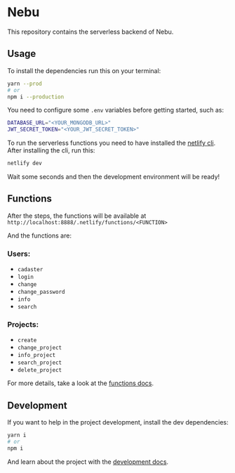 # Nebu

This repository contains the serverless backend of Nebu.

## Usage

To install the dependencies run this on your terminal:

```bash
yarn --prod
# or
npm i --production
```

You need to configure some `.env` variables before getting started, such as:

```bash
DATABASE_URL="<YOUR_MONGODB_URL>"
JWT_SECRET_TOKEN="<YOUR_JWT_SECRET_TOKEN>"
```

To run the serverless functions you need to have installed the [netlify cli](https://github.com/netlify/cli). After installing the cli, run this:

```bash
netlify dev
```

Wait some seconds and then the development environment will be ready!

## Functions

After the steps, the functions will be available at `http://localhost:8888/.netlify/functions/<FUNCTION>`

And the functions are:

### Users:

- `cadaster`
- `login`
- `change`
- `change_password`
- `info`
- `search`

### Projects:

- `create`
- `change_project`
- `info_project`
- `search_project`
- `delete_project`

For more details, take a look at the [functions docs](docs/FUNCTIONS.md).

## Development

If you want to help in the project development, install the dev dependencies:

```bash
yarn i
# or
npm i
```

And learn about the project with the [development docs](docs/DEVELOPMENT.md).
